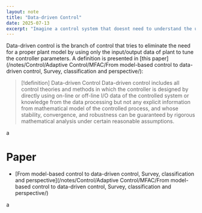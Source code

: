 ```yaml
---
layout: note
title: "Data-driven Control"
date: 2025-07-13
excerpt: "Imagine a control system that doesnt need to understand the underlying mechanics of a process to regulate it - instead, it learns from the data it generates. This revolutionary approach, known as data-driven control, is rewriting the rules "
---
```


Data-driven control is the branch of control that tries to eliminate the need for a proper plant model by using only the input/output data of plant to tune the controller parameters. A definition is presented in [this paper](/notes/Control/Adaptive Control/MFAC/From model-based control to data-driven control, Survey, classification and perspective/):
>[!definition] Data-driven Control
>Data-driven control includes all control theories and methods in which the controller is designed by directly using on-line or off-line I/O data of the controlled system or knowledge from the data processing but not any explicit information from mathematical model of the controlled process, and whose stability, convergence, and robustness can be guaranteed by rigorous mathematical analysis under certain reasonable assumptions.


a

# Paper
- [From model-based control to data-driven control, Survey, classification and perspective](/notes/Control/Adaptive Control/MFAC/From model-based control to data-driven control, Survey, classification and perspective/)

a